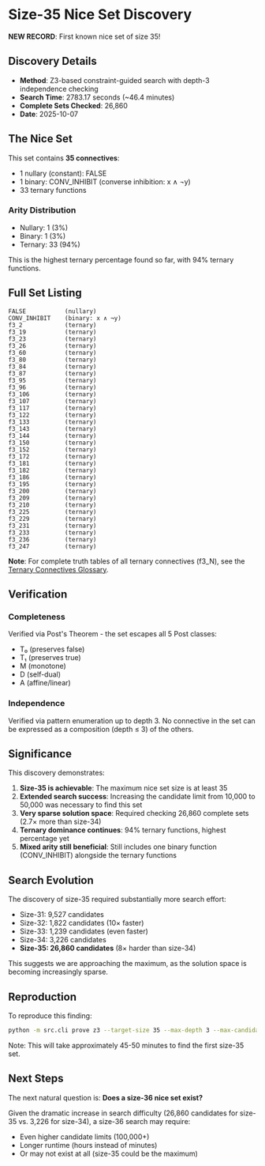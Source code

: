 # Size-35 Nice Set Discovery

**NEW RECORD**: First known nice set of size 35!

## Discovery Details

- **Method**: Z3-based constraint-guided search with depth-3 independence checking
- **Search Time**: 2783.17 seconds (~46.4 minutes)
- **Complete Sets Checked**: 26,860
- **Date**: 2025-10-07

## The Nice Set

This set contains **35 connectives**:
- 1 nullary (constant): FALSE
- 1 binary: CONV_INHIBIT (converse inhibition: x ∧ ¬y)
- 33 ternary functions

### Arity Distribution
- Nullary: 1 (3%)
- Binary: 1 (3%)
- Ternary: 33 (94%)

This is the highest ternary percentage found so far, with 94% ternary functions.

## Full Set Listing

```
FALSE           (nullary)
CONV_INHIBIT    (binary: x ∧ ¬y)
f3_2            (ternary)
f3_19           (ternary)
f3_23           (ternary)
f3_26           (ternary)
f3_60           (ternary)
f3_80           (ternary)
f3_84           (ternary)
f3_87           (ternary)
f3_95           (ternary)
f3_96           (ternary)
f3_106          (ternary)
f3_107          (ternary)
f3_117          (ternary)
f3_122          (ternary)
f3_133          (ternary)
f3_143          (ternary)
f3_144          (ternary)
f3_150          (ternary)
f3_152          (ternary)
f3_172          (ternary)
f3_181          (ternary)
f3_182          (ternary)
f3_186          (ternary)
f3_195          (ternary)
f3_200          (ternary)
f3_209          (ternary)
f3_210          (ternary)
f3_225          (ternary)
f3_229          (ternary)
f3_231          (ternary)
f3_233          (ternary)
f3_236          (ternary)
f3_247          (ternary)
```

**Note**: For complete truth tables of all ternary connectives (f3_N), see the [Ternary Connectives Glossary](../glossary/connectives.md).

## Verification

### Completeness
Verified via Post's Theorem - the set escapes all 5 Post classes:
- T₀ (preserves false)
- T₁ (preserves true)
- M (monotone)
- D (self-dual)
- A (affine/linear)

### Independence
Verified via pattern enumeration up to depth 3. No connective in the set can be expressed as a composition (depth ≤ 3) of the others.

## Significance

This discovery demonstrates:
1. **Size-35 is achievable**: The maximum nice set size is at least 35
2. **Extended search success**: Increasing the candidate limit from 10,000 to 50,000 was necessary to find this set
3. **Very sparse solution space**: Required checking 26,860 complete sets (2.7× more than size-34)
4. **Ternary dominance continues**: 94% ternary functions, highest percentage yet
5. **Mixed arity still beneficial**: Still includes one binary function (CONV_INHIBIT) alongside the ternary functions

## Search Evolution

The discovery of size-35 required substantially more search effort:
- Size-31: 9,527 candidates
- Size-32: 1,822 candidates (10× faster)
- Size-33: 1,239 candidates (even faster)
- Size-34: 3,226 candidates
- **Size-35: 26,860 candidates** (8× harder than size-34)

This suggests we are approaching the maximum, as the solution space is becoming increasingly sparse.

## Reproduction

To reproduce this finding:

```bash
python -m src.cli prove z3 --target-size 35 --max-depth 3 --max-candidates 50000
```

Note: This will take approximately 45-50 minutes to find the first size-35 set.

## Next Steps

The next natural question is: **Does a size-36 nice set exist?**

Given the dramatic increase in search difficulty (26,860 candidates for size-35 vs. 3,226 for size-34), a size-36 search may require:
- Even higher candidate limits (100,000+)
- Longer runtime (hours instead of minutes)
- Or may not exist at all (size-35 could be the maximum)
